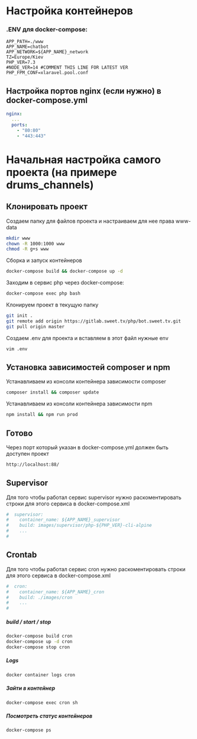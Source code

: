# Настройка контейнеров
### .ENV для docker-compose:
```env
APP_PATH=./www
APP_NAME=chatbot
APP_NETWORK=${APP_NAME}_network
TZ=Europe/Kiev
PHP_VER=7.3
#NODE_VER=14 #COMMENT THIS LINE FOR LATEST VER
PHP_FPM_CONF=xlaravel.pool.conf
```
## Настройка портов nginx (если нужно) в docker-compose.yml
```yml
nginx:
  ...
  ports:
    - "80:80"
    - "443:443"
```
# Начальная настройка самого проекта (на примере drums_channels)

## Клонировать проект
Создаем папку для файлов проекта и настраиваем для нее права www-data
```sh
mkdir www
chown -R 1000:1000 www
chmod -R g+s www
```
Сборка и запуск контейнеров
```sh
docker-compose build && docker-compose up -d
```
Заходим в сервис php через docker-compose:
```sh
docker-compose exec php bash
```
Клонируем проект в текущую папку
```sh
git init .
git remote add origin https://gitlab.sweet.tv/php/bot.sweet.tv.git
git pull origin master
```

Создаем .env для проекта и вставляем в этот файл нужные env
```sh
vim .env
```

## Установка зависимостей composer и npm
Устанавливаем из консоли контейнера зависимости composer
```sh
composer install && composer update
```
Устанавливаем из консоли контейнера зависимости npm
```sh
npm install && npm run prod
```

## Готово
Через порт который указан в docker-compose.yml должен быть доступен проект
```sh
http://localhost:88/
```

## Supervisor
Для того чтобы работал сервис supervisor нужно раскоментировать строки для этого сервиса в docker-compose.xml
```sh
#  supervisor:
#    container_name: ${APP_NAME}_supervisor
#    build: images/supervisor/php-${PHP_VER}-cli-alpine
#    ...
#
```

## Crontab
Для того чтобы работал сервис cron нужно раскоментировать строки для этого сервиса в docker-compose.xml
```sh
#  cron:
#    container_name: ${APP_NAME}_cron
#    build: ./images/cron
#    ...
#
```
##### build / start / stop
```sh
docker-compose build cron
docker-compose up -d cron
docker-compose stop cron
```
##### Logs
```sh
docker container logs cron
```
##### Зайти в контейнер
```sh
docker-compose exec cron sh
```
##### Посмотреть статус контейнеров
```sh
docker-compose ps
```


